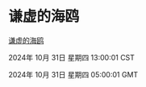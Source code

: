# 谦虚的海鸥
[谦虚的海鸥](http://219.139.197.74:56308/qxdho/course/base/hotlink/index.php)

2024年 10月 31日 星期四 13:00:01 CST

2024年 10月 31日 星期四 05:00:01 GMT
